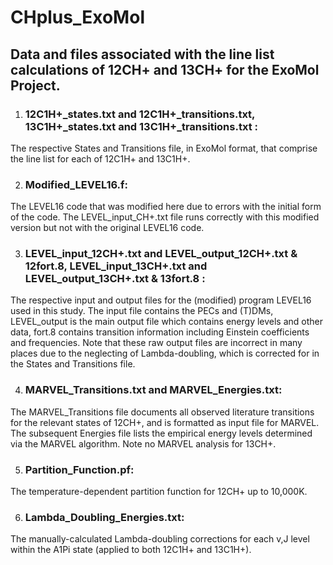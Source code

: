 # CHplus_ExoMol
Data and files associated with the line list calculations of 12CH+ and 13CH+ for the ExoMol Project.
---
1) ### 12C1H+_states.txt and 12C1H+_transitions.txt, 13C1H+_states.txt and 13C1H+_transitions.txt :
The respective States and Transitions file, in ExoMol format, that comprise the line list for each of 12C1H+ and 13C1H+.

2) ### Modified_LEVEL16.f:
The LEVEL16 code that was modified here due to errors with the initial form of the code. The LEVEL_input_CH+.txt file runs correctly with this modified version but not with
the original LEVEL16 code.

3) ### LEVEL_input_12CH+.txt and LEVEL_output_12CH+.txt & 12fort.8, LEVEL_input_13CH+.txt and LEVEL_output_13CH+.txt & 13fort.8 :
The respective input and output files for the (modified) program LEVEL16 used in this study. The input file contains the PECs and (T)DMs, LEVEL_output is the main output
file which contains energy levels and other data, fort.8 contains transition information including Einstein coefficients and frequencies. Note that these raw output files
are incorrect in many places due to the neglecting of Lambda-doubling, which is corrected for in the States and Transitions file.

4) ### MARVEL_Transitions.txt and MARVEL_Energies.txt:
The MARVEL_Transitions file documents all observed literature transitions for the relevant states of 12CH+, and is formatted as input file for MARVEL. The subsequent Energies
file lists the empirical energy levels determined via the MARVEL algorithm. Note no MARVEL analysis for 13CH+.

5) ### Partition_Function.pf:
The temperature-dependent partition function for 12CH+ up to 10,000K.

6) ### Lambda_Doubling_Energies.txt:
The manually-calculated Lambda-doubling corrections for each v,J level within the A1Pi state (applied to both 12C1H+ and 13C1H+). 
